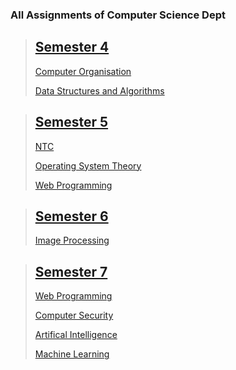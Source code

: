 ### All Assignments of Computer Science Dept

> ## [Semester 4](S4)
>
> [Computer Organisation](S4/CO)
>
> [Data Structures and Algorithms](S4/DSA)

> ## [Semester 5](S5)
>
> [NTC](S5/NTC)
>
> [Operating System Theory](S5/OSTheory)
>
> [Web Programming](S5/WebP)

> ## [Semester 6](S6)
>
> [Image Processing](S6/IP-Lab)

> ## [Semester 7](S7)
>
> [Web Programming](S7/WebP)
>
> [Computer Security](S7/CS%20Lab)
>
> [Artifical Intelligence](S7/AI)
>
> [Machine Learning](S7/ML)